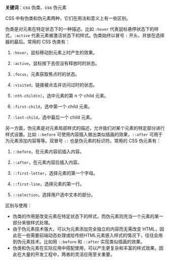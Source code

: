 **关键词**：css 伪类、css 伪元素

CSS 中有伪类和伪元素两种，它们在用法和意义上有一些区别。

伪类是对元素在特定状态下的一种描述。比如 `:hover` 代表鼠标悬停状态下的样式，`:active` 代表元素被激活状态下的样式。伪类始终以冒号 `:` 开头，并放在选择器的最后。常用的 CSS 伪类有：

1. `:hover`，鼠标移动到元素上时产生的效果。

2. `:active`，鼠标按下去但没有释放时的状态。

3. `:focus`，元素获取焦点时的状态。

4. `:visited`，链接被点击并访问过时的状态。

5. `:nth-child(n)`，选中元素的第 n 个 child 元素。

6. `:first-child`，选中第一个 child 元素。

7. `:last-child`，选中最后一个 child 元素。

另一方面，伪元素是对元素局部样式的描述，允许我们对某个元素的特定部分进行样式设置。比如 `::before` 可使用内容插入做出类似插画的效果，`::after` 可用于为元素添加内容等等。双冒号 `::` 也是伪元素的标识符。常用的 CSS 伪元素有：

1. `::before`，在元素内容前插入内容。

2. `::after`，在元素内容后插入内容。

3. `::first-letter`，选择元素的第一个字母。

4. `::first-line`，选择元素的第一行。

5. `::selection`，选择用户选中文本的部分。

区别与使用：

- 伪类的作用是改变元素在特定状态下的样式，而伪元素则充当一个元素的某一部分来做样式处理。
- 由于伪元素技术强大，可以为元素添加完全独立的内容而无需改变 HTML，因此在一些需要前端动态处理或给传统HTML元素嵌入样式的情况下，往往会用到伪元素技术。比如用 `::before` 和 `::after` 实现类似插画的效果。
- 伪类和伪元素在实际应用中搭配使用，可以产生更复杂和丰富的样式效果。因此在大量的开发工程中，两者的灵活应用至关重要。
